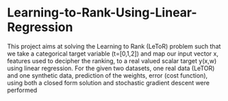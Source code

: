 # Learning-to-Rank-Using-Linear-Regression

This project aims at solving the Learning to Rank (LeToR) problem such that we take a categorical target variable (t=[0,1,2]) and map our input vector x, features used to decipher the ranking, to a real valued scalar target y(x,w) using linear regression.  For the given two datasets, one real data (LeTOR) and one synthetic data, prediction of  the weights, error (cost function), using both a closed form solution and stochastic gradient descent were performed